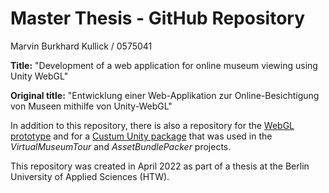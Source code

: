 # Master Thesis - GitHub Repository
Marvin Burkhard Kullick / 0575041

**Title:** "Development of a web application for online museum viewing using Unity WebGL"

**Original title:** "Entwicklung einer Web-Applikation zur Online-Besichtigung von Museen mithilfe von Unity-WebGL"

In addition to this repository, there is also a repository for the [WebGL prototype](https://github.com/Rein3ke/virtual-museum-prototype-website) and for a [Custum Unity package](https://github.com/Rein3ke/com.rein3ke.virtualtour.core) that was used in the *VirtualMuseumTour* and *AssetBundlePacker* projects.

This repository was created in April 2022 as part of a thesis at the Berlin University of Applied Sciences (HTW).
